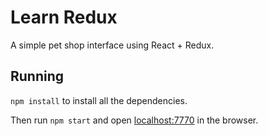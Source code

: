 # Learn Redux

A simple pet shop interface using React + Redux.

## Running

`npm install` to install all the dependencies. 

Then run `npm start` and open <localhost:7770> in the browser.

